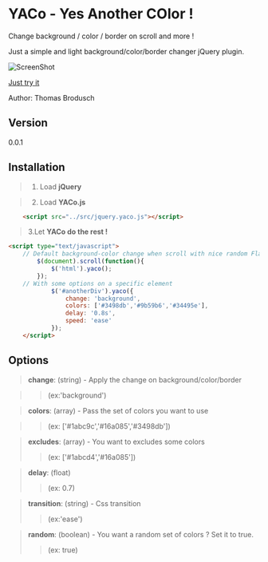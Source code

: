 # YACo - Yes Another COlor !
Change background / color / border on scroll and more !

Just a simple and light background/color/border changer jQuery plugin.

![ScreenShot](http://rawgithub.com/tom4dev/YACo/gh-pages/logo.png)




[Just try it](http://tom4dev.github.io/YACo)


Author: Thomas Brodusch

Version
---------
0.0.1

Installation
-------------
> 1. Load **jQuery**
	
> 2. Load **YACo.js**
```html
	<script src="../src/jquery.yaco.js"></script>
```

> 3.Let **YACo do the rest !**
```html
<script type="text/javascript">
	// Default background-color change when scroll with nice random Flat colours !
		$(document).scroll(function(){
        	$('html').yaco();
        });
	// With some options on a specific element
			$('#anotherDiv').yaco({
				change: 'background',
				colors: ['#3498db','#9b59b6','#34495e'],
				delay: '0.8s',
				speed: 'ease'
			});
	</script>
```


Options
-----------
> **change**: (string) - Apply the change on background/color/border 
			
>> (ex:'background')
	
>**colors**: (array) - Pass the set of colors you want to use 
			
>>(ex: ['#1abc9c','#16a085','#3498db'])

>**excludes**: (array) - You want to excludes some colors
>>(ex: ['#1abcd4','#16a085'])

>**delay**: (float) 
>>(ex: 0.7)

>**transition**: (string) - Css transition 
>> (ex:'ease')

>**random**: (boolean) - You want a random set of colors ? Set it to true.
>>(ex: true)


	